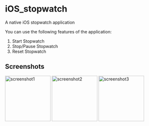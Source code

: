 # iOS_stopwatch
A native iOS stopwatch application

You can use the following features of the application:
1) Start Stopwatch 
2) Stop/Pause Stopwatch
3) Reset Stopwatch

## Screenshots
<img width="150px" src="http://mockuphone.com/preview/7d84c72695360b9a0c55874e734e992e" alt="screenshot1" /> <img width="150px" src="http://drive.google.com/uc?export=view&id=1Mz37bzVf1YR9yNe8Q8XenWb3MhjNtiTU" alt="screenshot2"> <img width="150px" src="http://drive.google.com/uc?export=view&id=1Lqoho-2O8N9fOmKztxVrdaoWbEELKQcO" alt="screenshot3" />
